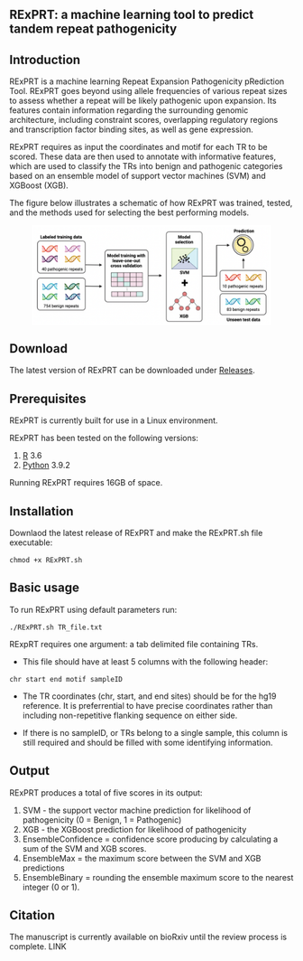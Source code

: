## RExPRT: a machine learning tool to predict tandem repeat pathogenicity

## Introduction

RExPRT is a machine learning Repeat Expansion Pathogenicity pRediction Tool. RExPRT goes beyond using allele frequencies of various repeat sizes to assess whether a repeat will be likely pathogenic upon expansion. Its features contain information regarding the surrounding genomic architecture, including constraint scores, overlapping regulatory regions and transcription factor binding sites, as well as gene expression. 

RExPRT requires as input the coordinates and motif for each TR to be scored. These data are then used to annotate with informative features, which are used to classify the TRs into benign and pathogenic categories based on an ensemble model of support vector machines (SVM) and XGBoost (XGB). 

The figure below illustrates a schematic of how RExPRT was trained, tested, and the methods used for selecting the best performing models.

<figure>
  <p align="center">
  <img src="Figures/Fig1.png" width="700" align="center">
  </p>
</figure>


## Download

The latest version of RExPRT can be downloaded under [Releases](https://github.com/ZuchnerLab/RExPRT/releases).


## Prerequisites

RExPRT is currently built for use in a Linux environment. 

RExPRT has been tested on the following versions:
1. [R](https://www.r-project.org) 3.6
2. [Python](https://www.python.org/downloads/) 3.9.2

Running RExPRT requires 16GB of space.


## Installation

Downlaod the latest release of RExPRT and make the RExPRT.sh file executable:

```
chmod +x RExPRT.sh
```


## Basic usage

To run RExPRT using default parameters run:

```
./RExPRT.sh TR_file.txt
```

RExpRT requires one argument: a tab delimited file containing TRs. 

* This file should have at least 5 columns with the following header:

```
chr start end motif sampleID
```

* The TR coordinates (chr, start, and end sites) should be for the hg19 reference. It is preferrential to have precise coordinates rather than including non-repetitive flanking sequence on either side.

* If there is no sampleID, or TRs belong to a single sample, this column is still required and should be filled with some identifying information. 


## Output
RExPRT produces a total of five scores in its output:
1. SVM - the support vector machine prediction for likelihood of pathogenicity (0 = Benign, 1 = Pathogenic)
2. XGB - the XGBoost prediction for likelihood of pathogenicity
3. EnsembleConfidence = confidence score producing by calculating a sum of the SVM and XGB scores.
5. EnsembleMax = the maximum score between the SVM and XGB predictions
4. EnsembleBinary = rounding the ensemble maximum score to the nearest integer (0 or 1).


## Citation
The manuscript is currently available on bioRxiv until the review process is complete.
LINK
